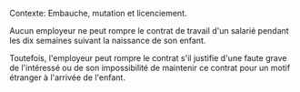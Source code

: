 Contexte: Embauche, mutation et licenciement.

Aucun employeur ne peut rompre le contrat de travail d'un salarié pendant les dix semaines suivant la naissance de son enfant.

Toutefois, l'employeur peut rompre le contrat s'il justifie d'une faute grave de l'intéressé ou de son impossibilité de maintenir ce contrat pour un motif étranger à l'arrivée de l'enfant.